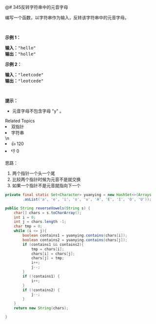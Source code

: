 @# 345反转字符串中的元音字母



<p>编写一个函数，以字符串作为输入，反转该字符串中的元音字母。</p>

<p>&nbsp;</p>

<p><strong>示例 1：</strong></p>

<pre><strong>输入：</strong>&quot;hello&quot;
<strong>输出：</strong>&quot;holle&quot;
</pre>

<p><strong>示例 2：</strong></p>

<pre><strong>输入：</strong>&quot;leetcode&quot;
<strong>输出：</strong>&quot;leotcede&quot;</pre>

<p>&nbsp;</p>

<p><strong>提示：</strong></p>

<ul>
	<li>元音字母不包含字母 &quot;y&quot; 。</li>
</ul>
<div><div>Related Topics</div><div><li>双指针</li><li>字符串</li></div></div>\n<div><li>👍 120</li><li>👎 0</li></div>



思路：

1. 两个指针一个头一个尾
2. 比较两个指针时候为元音不是就交换
3. 如果一个指针不是元音就指向下一个

```java
private final static Set<Character> yuanying = new HashSet<>(Arrays
        .asList('a', 'e', 'i', 'o', 'u', 'A', 'E', 'I', 'O', 'U'));

public String reverseVowels(String s) {
    char[] chars = s.toCharArray();
    int i = 0;
    int j = chars.length -1;
    char tmp = 0;
    while (i <= j){
        boolean contains1 = yuanying.contains(chars[i]);
        boolean contains2 = yuanying.contains(chars[j]);
        if (contains1 && contains2){
            tmp = chars[i];
            chars[i] = chars[j];
            chars[j] = tmp;
            i++;
            j--;
        }
        if (!contains1) {
            i++;
        }
        if (!contains2) {
            j--;
        }
    }
    return new String(chars);

}
```
